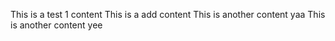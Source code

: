 This is a test 1 content
This is a add content
This is another content yaa
This is another content yee